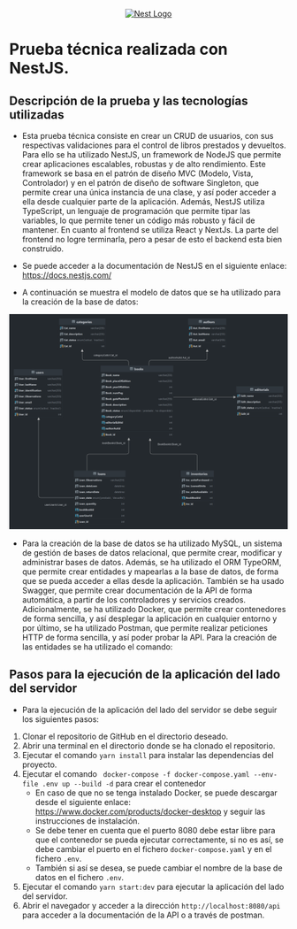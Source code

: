 <p align="center">
  <a href="http://nestjs.com/" target="blank"><img src="https://nestjs.com/img/logo-small.svg" width="200" alt="Nest Logo" /></a>
</p>

# Prueba técnica realizada con NestJS.

## Descripción de la prueba y las tecnologías utilizadas

* Esta prueba técnica consiste en crear un CRUD de usuarios, con sus respectivas validaciones para el control de libros
  prestados y devueltos. Para ello se ha utilizado NestJS, un framework de NodeJS que permite crear aplicaciones escalables,
  robustas y de alto rendimiento. Este framework se basa en el patrón de diseño MVC (Modelo, Vista, Controlador) y en el
  patrón de diseño de software Singleton, que permite crear una única instancia de una clase, y así poder acceder a ella
  desde cualquier parte de la aplicación. Además, NestJS utiliza TypeScript, un lenguaje de programación que permite
  tipar las variables, lo que permite tener un código más robusto y fácil de mantener. En cuanto al frontend se utiliza React
 y NextJs. La parte del frontend no logre terminarla, pero a pesar de esto el backend esta bien construido.


* Se puede acceder a la documentación de NestJS en el siguiente enlace: https://docs.nestjs.com/


* A continuación se muestra el modelo de datos que se ha utilizado para la creación de la base de datos:

![](library-model.png)

* Para la creación de la base de datos se ha utilizado MySQL, un sistema de gestión de bases de datos relacional, que
  permite crear, modificar y administrar bases de datos. Además, se ha utilizado el ORM TypeORM, que permite crear
  entidades y mapearlas a la base de datos, de forma que se pueda acceder a ellas desde la aplicación. También se ha
  usado Swagger, que permite crear documentación de la API de forma automática, a partir de los controladores y
  servicios creados. Adicionalmente, se ha utilizado Docker, que permite crear contenedores de forma sencilla, y así
  desplegar la aplicación en cualquier entorno y por último, se ha utilizado Postman, que permite realizar peticiones
  HTTP de forma sencilla, y así poder probar la API. Para la creación de las entidades se ha utilizado el comando:

## Pasos para la ejecución de la aplicación del lado del servidor

* Para la ejecución de la aplicación del lado del servidor se debe seguir los siguientes pasos:
1. Clonar el repositorio de GitHub en el directorio deseado.
2. Abrir una terminal en el directorio donde se ha clonado el repositorio.
3. Ejecutar el comando `yarn install` para instalar las dependencias del proyecto.
4. Ejecutar el comando ` docker-compose -f docker-compose.yaml --env-file .env up --build -d` para crear el contenedor
    * En caso de que no se tenga instalado Docker, se puede descargar desde el siguiente enlace: https://www.docker.com/products/docker-desktop
      y seguir las instrucciones de instalación.
    * Se debe tener en cuenta que el puerto 8080 debe estar libre para que el contenedor se pueda ejecutar correctamente,
      si no es así, se debe cambiar el puerto en el fichero `docker-compose.yaml` y en el fichero `.env`.
    * También si así se desea, se puede cambiar el nombre de la base de datos en el fichero `.env`.
5. Ejecutar el comando `yarn start:dev` para ejecutar la aplicación del lado del servidor.
6. Abrir el navegador y acceder a la dirección `http://localhost:8080/api` para acceder a la documentación de la API
   o a través de postman.

